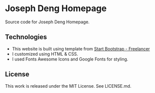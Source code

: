 # Joseph Deng Homepage

Source code for Joseph Deng Homepage.

## Technologies
- This website is built using template from [Start Bootstrap - Freelancer](https://startbootstrap.com/template-overviews/freelancer/)
- I customized using HTML & CSS.
- I used Fonts Awesome Icons and Google Fonts for styling.

## License
This work is released under the MIT License. See LICENSE.md.
